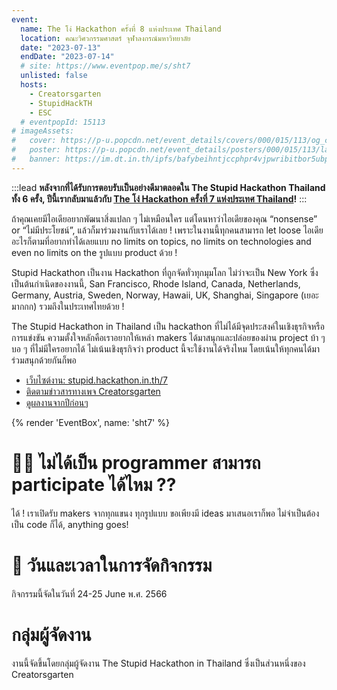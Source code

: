```yaml
---
event:
  name: The โง่ Hackathon ครั้งที่ 8 แห่งประเทศ Thailand
  location: คณะวิศวกรรมศาสตร์ จุฬาลงกรณ์​มหาวิทยาลัย
  date: "2023-07-13"
  endDate: "2023-07-14"
  # site: https://www.eventpop.me/s/sht7
  unlisted: false
  hosts:
    - Creatorsgarten
    - StupidHackTH
    - ESC
  # eventpopId: 15113
# imageAssets:
#   cover: https://p-u.popcdn.net/event_details/covers/000/015/113/og_cover/3b574f21ff3773bc6bb5943c57d7c8e87fa3024c.jpg?1683443140
#   poster: https://p-u.popcdn.net/event_details/posters/000/015/113/large/6bb3a1f126511f1fb445221c8a2071624020fce7.jpg?1683444258
#   banner: https://im.dt.in.th/ipfs/bafybeihntjccphpr4vjpwribitbor5ubp5w4kxuevdvg3eidtdajxsxwmy/image.webp
---
```


:::lead
**หลังจากที่ได้รับการตอบรับเป็นอย่างดีมาตลอดใน The Stupid Hackathon Thailand ทั้ง 6 ครั้ง, ปีนี้เรากลับมาแล้วกับ [The โง่ Hackathon ครั้งที่ 7 แห่งประเทศ Thailand](https://stupidhackth.github.io/7)!**
:::

ถ้าคุณเคยมีไอเดียอยากพัฒนาสิ่งแปลก ๆ ไม่เหมือนใคร แต่โดนหาว่าไอเดียของคุณ “nonsense” or “ไม่มีประโยชน์”, แล้วก็มาร่วมงานกับเราได้เลย ! เพราะในงานนี้ทุกคนสามารถ let loose ไอเดียอะไรก็ตามที่อยากทำได้เลยแบบ no limits on topics, no limits on technologies and even no limits on the รูปแบบ product ด้วย !

Stupid Hackathon เป็นงาน Hackathon ที่ถูกจัดทั่วทุกมุมโลก ไม่ว่าจะเป็น New York ซึ่งเป็นต้นกำเนิดของงานนี้, San Francisco, Rhode Island, Canada, Netherlands, Germany, Austria, Sweden, Norway, Hawaii, UK, Shanghai, Singapore (เยอะมากกก) รวมถึงในประเทศไทยด้วย !

The Stupid Hackathon in Thailand เป็น hackathon ที่ไม่ได้มีจุดประสงค์ในเชิงธุรกิจหรือการแข่งขัน ความตั้งใจหลักคือเราอยากให้เหล่า makers ได้มาสนุกและปล่อยของผ่าน project บ้า ๆ บอ ๆ ที่ไม่มีใครอยากได้ ไม่เน้นเชิงธุรกิจว่า product นี้จะใช้งานได้จริงไหม โดยเน้นให้ทุกคนได้มาร่วมสนุกด้วยกันก็พอ

<!--
- ~~[รับบัตร Late bird ปล่อยบัตรวันที่ 21 เวลา 18:00](https://www.eventpop.me/s/sht7)~~ (sold out)
- ~~[สมัครเข้าร่วมงาน (Pitching Bird Ticket)](https://web.facebook.com/creatorsgarten/posts/pfbid02JLmtP7bmzYg9r8rPswVjHAvjCHNBKMSNFQjt933r3Yo5bGM9UkoEWqMgSoCr4jccl) สามารถสมัครได้ทั้งแบบทีมและแบบเดี่ยว~~ (sold out)
- ~~[แก้โจทย์เพื่อรับบัตรเข้าร่วมงาน](https://xn--12cm9i1ch1b7g.leomotors.net/)~~ (sold out)
-->

- [เว็บไซต์งาน: stupid.hackathon.in.th/7](https://stupid.hackathon.in.th/7/)
- [ติดตามข่าวสารทางเพจ Creatorsgarten](https://grtn.org/fb)
- [ดูผลงานจากปีก่อนๆ](https://stupid.hackathon.in.th)

{% render 'EventBox', name: 'sht7' %}

# 👩‍💻 ไม่ได้เป็น programmer สามารถ participate ได้ไหม ??

ได้ ! เราเปิดรับ makers จากทุกแขนง ทุกรูปแบบ ขอเพียงมี ideas มาเสนอเราก็พอ ไม่จำเป็นต้องเป็น code ก็ได้, anything goes!

# 📆 วันและเวลาในการจัดกิจกรรม

กิจกรรมนี้จัดในวันที่ 24-25 June พ.ศ. 2566

# กลุ่มผู้จัดงาน

งานนี้จัดขึ้นโดยกลุ่มผู้จัดงาน The Stupid Hackathon in Thailand ซึ่งเป็นส่วนหนึ่งของ Creatorsgarten